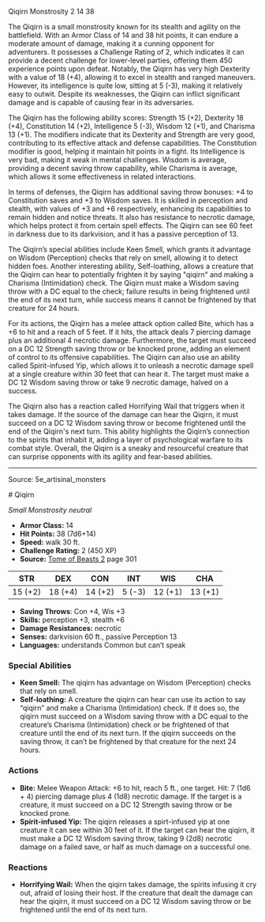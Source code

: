 <MonsterName/>Qiqirn</MonsterName>
<CreatureType/>Monstrosity</CreatureType>
<CR/>2</CR>
<AC/>14</AC>
<HP/>38</HP>
<summary>The Qiqirn is a small monstrosity known for its stealth and agility on the battlefield. With an Armor Class of 14 and 38 hit points, it can endure a moderate amount of damage, making it a cunning opponent for adventurers. It possesses a Challenge Rating of 2, which indicates it can provide a decent challenge for lower-level parties, offering them 450 experience points upon defeat. Notably, the Qiqirn has very high Dexterity with a value of 18 (+4), allowing it to excel in stealth and ranged maneuvers. However, its intelligence is quite low, sitting at 5 (-3), making it relatively easy to outwit. Despite its weaknesses, the Qiqirn can inflict significant damage and is capable of causing fear in its adversaries. </summary>

<detail>

The Qiqirn has the following ability scores: Strength 15 (+2), Dexterity 18 (+4), Constitution 14 (+2), Intelligence 5 (-3), Wisdom 12 (+1), and Charisma 13 (+1). The modifiers indicate that its Dexterity and Strength are very good, contributing to its effective attack and defense capabilities. The Constitution modifier is good, helping it maintain hit points in a fight. Its Intelligence is very bad, making it weak in mental challenges. Wisdom is average, providing a decent saving throw capability, while Charisma is average, which allows it some effectiveness in related interactions.

In terms of defenses, the Qiqirn has additional saving throw bonuses: +4 to Constitution saves and +3 to Wisdom saves. It is skilled in perception and stealth, with values of +3 and +6 respectively, enhancing its capabilities to remain hidden and notice threats. It also has resistance to necrotic damage, which helps protect it from certain spell effects. The Qiqirn can see 60 feet in darkness due to its darkvision, and it has a passive perception of 13.

The Qiqirn’s special abilities include Keen Smell, which grants it advantage on Wisdom (Perception) checks that rely on smell, allowing it to detect hidden foes. Another interesting ability, Self-loathing, allows a creature that the Qiqirn can hear to potentially frighten it by saying "qiqirn" and making a Charisma (Intimidation) check. The Qiqirn must make a Wisdom saving throw with a DC equal to the check; failure results in being frightened until the end of its next turn, while success means it cannot be frightened by that creature for 24 hours.

For its actions, the Qiqirn has a melee attack option called Bite, which has a +6 to hit and a reach of 5 feet. If it hits, the attack deals 7 piercing damage plus an additional 4 necrotic damage. Furthermore, the target must succeed on a DC 12 Strength saving throw or be knocked prone, adding an element of control to its offensive capabilities. The Qiqirn can also use an ability called Spirit-infused Yip, which allows it to unleash a necrotic damage spell at a single creature within 30 feet that can hear it. The target must make a DC 12 Wisdom saving throw or take 9 necrotic damage, halved on a success.

The Qiqirn also has a reaction called Horrifying Wail that triggers when it takes damage. If the source of the damage can hear the Qiqirn, it must succeed on a DC 12 Wisdom saving throw or become frightened until the end of the Qiqirn's next turn. This ability highlights the Qiqirn’s connection to the spirits that inhabit it, adding a layer of psychological warfare to its combat style. Overall, the Qiqirn is a sneaky and resourceful creature that can surprise opponents with its agility and fear-based abilities.</detail>



---

Source: 5e_artisinal_monsters

<statblock>
# Qiqirn

*Small* *Monstrosity* *neutral*

- **Armor Class:** 14
- **Hit Points:** 38 (7d6+14)
- **Speed:** walk 30 ft.
- **Challenge Rating:** 2 (450 XP)
- **Source:** [Tome of Beasts 2](https://koboldpress.com/kpstore/product/tome-of-beasts-2-for-5th-edition) page 301

| STR | DEX | CON | INT | WIS | CHA |
| --- | --- | --- | --- | --- | --- |
| 15 (+2) | 18 (+4) | 14 (+2) | 5 (-3) | 12 (+1) | 13 (+1) |

- **Saving Throws**: Con +4, Wis +3
- **Skills:** perception +3, stealth +6
- **Damage Resistances:** necrotic
- **Senses:** darkvision 60 ft., passive Perception 13
- **Languages:** understands Common but can’t speak

### Special Abilities

- **Keen Smell:** The qiqirn has advantage on Wisdom (Perception) checks that rely on smell.
- **Self-loathing:** A creature the qiqirn can hear can use its action to say “qiqirn” and make a Charisma (Intimidation) check. If it does so, the qiqirn must succeed on a Wisdom saving throw with a DC equal to the creature’s Charisma (Intimidation) check or be frightened of that creature until the end of its next turn. If the qiqirn succeeds on the saving throw, it can’t be frightened by that creature for the next 24 hours.

### Actions

- **Bite:** Melee Weapon Attack: +6 to hit, reach 5 ft., one target. Hit: 7 (1d6 + 4) piercing damage plus 4 (1d8) necrotic damage. If the target is a creature, it must succeed on a DC 12 Strength saving throw or be knocked prone.
- **Spirit-infused Yip:** The qiqirn releases a spirt-infused yip at one creature it can see within 30 feet of it. If the target can hear the qiqirn, it must make a DC 12 Wisdom saving throw, taking 9 (2d8) necrotic damage on a failed save, or half as much damage on a successful one.

### Reactions

- **Horrifying Wail:** When the qiqirn takes damage, the spirits infusing it cry out, afraid of losing their host. If the creature that dealt the damage can hear the qiqirn, it must succeed on a DC 12 Wisdom saving throw or be frightened until the end of its next turn.


</statblock>


